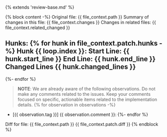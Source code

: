 {% extends 'review-base.md' %}

{% block content -%}
Original file: {{ file_context.path }}
Summary of changes in this file: {{ file_context.changes }}
Changes in related files: {{ file_context.related_changed }}

Hunks:
{% for hunk in file_context.patch.hunks -%}
Hunk {{ loop.index }}:
    Start Line: {{ hunk.start_line }}
    End Line: {{ hunk.end_line }}
    Changed Lines {{ hunk.changed_lines }}
----------
{%- endfor %}

> **NOTE**: We are already aware of the following observations.
> Do not make any comments related to the issues.
> Keep your comments focused on specific, actionable items related to the implementation details.
{% for observation in observations -%}
- [{{ observation.tag }}] {{ observation.comment }}:
{%- endfor %}

Diff for file: {{ file_context.path }}
{{ file_context.patch.diff }}
{% endblock %}